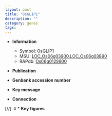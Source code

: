 ```yaml
---
layout: post
title: "OsGLIP1"
description: ""
category: genes
tags: 
---
```


* **Information**  
    + Symbol: OsGLIP1  
    + MSU: [LOC_Os06g03900](http://rice.uga.edu/cgi-bin/ORF_infopage.cgi?orf=LOC_Os06g03900),[LOC_Os06g03890](http://rice.uga.edu/cgi-bin/ORF_infopage.cgi?orf=LOC_Os06g03890)  
    + RAPdb: [Os06g0129600](http://rapdb.dna.affrc.go.jp/viewer/gbrowse_details/irgsp1?name=Os06g0129600)  

* **Publication**  

* **Genbank accession number**  

* **Key message**  

* **Connection**  

[//]: # * **Key figures**  


